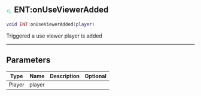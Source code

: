 ## ![client](.gitbook/assets/client.png) ENT:onUseViewerAdded


```lua
void ENT:onUseViewerAdded(player)
```

Triggered a use viewer player is added


------
## Parameters

| Type   | Name | Description              | Optional |
| ------ | ---- | ------------------------ | -------: |
| Player | player |  |  |


